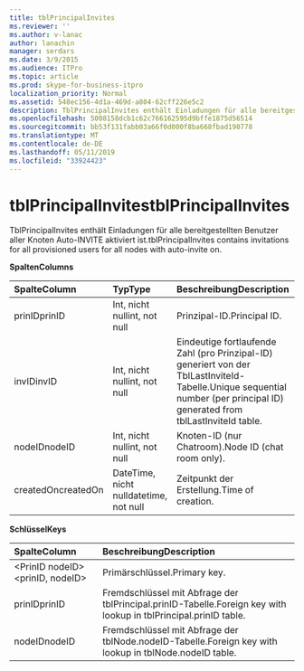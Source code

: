 ```yaml
---
title: tblPrincipalInvites
ms.reviewer: ''
ms.author: v-lanac
author: lanachin
manager: serdars
ms.date: 3/9/2015
ms.audience: ITPro
ms.topic: article
ms.prod: skype-for-business-itpro
localization_priority: Normal
ms.assetid: 548ec156-4d1a-469d-a804-62cff226e5c2
description: TblPrincipalInvites enthält Einladungen für alle bereitgestellten Benutzer aller Knoten Auto-INVITE aktiviert ist.
ms.openlocfilehash: 5008158dcb1c62c766162595d9bffe1875d56514
ms.sourcegitcommit: bb53f131fabb03a66f0d000f8ba668fbad190778
ms.translationtype: MT
ms.contentlocale: de-DE
ms.lasthandoff: 05/11/2019
ms.locfileid: "33924423"
---
```

# <a name="tblprincipalinvites"></a><span data-ttu-id="678e5-103">tblPrincipalInvites</span><span class="sxs-lookup"><span data-stu-id="678e5-103">tblPrincipalInvites</span></span>
 
<span data-ttu-id="678e5-104">TblPrincipalInvites enthält Einladungen für alle bereitgestellten Benutzer aller Knoten Auto-INVITE aktiviert ist.</span><span class="sxs-lookup"><span data-stu-id="678e5-104">tblPrincipalInvites contains invitations for all provisioned users for all nodes with auto-invite on.</span></span>
  
<span data-ttu-id="678e5-105">**Spalten**</span><span class="sxs-lookup"><span data-stu-id="678e5-105">**Columns**</span></span>

|<span data-ttu-id="678e5-106">**Spalte**</span><span class="sxs-lookup"><span data-stu-id="678e5-106">**Column**</span></span>|<span data-ttu-id="678e5-107">**Typ**</span><span class="sxs-lookup"><span data-stu-id="678e5-107">**Type**</span></span>|<span data-ttu-id="678e5-108">**Beschreibung**</span><span class="sxs-lookup"><span data-stu-id="678e5-108">**Description**</span></span>|
|:-----|:-----|:-----|
|<span data-ttu-id="678e5-109">prinID</span><span class="sxs-lookup"><span data-stu-id="678e5-109">prinID</span></span>  <br/> |<span data-ttu-id="678e5-110">Int, nicht null</span><span class="sxs-lookup"><span data-stu-id="678e5-110">int, not null</span></span>  <br/> |<span data-ttu-id="678e5-111">Prinzipal-ID.</span><span class="sxs-lookup"><span data-stu-id="678e5-111">Principal ID.</span></span>  <br/> |
|<span data-ttu-id="678e5-112">invID</span><span class="sxs-lookup"><span data-stu-id="678e5-112">invID</span></span>  <br/> |<span data-ttu-id="678e5-113">Int, nicht null</span><span class="sxs-lookup"><span data-stu-id="678e5-113">int, not null</span></span>  <br/> |<span data-ttu-id="678e5-114">Eindeutige fortlaufende Zahl (pro Prinzipal-ID) generiert von der TblLastInviteId-Tabelle.</span><span class="sxs-lookup"><span data-stu-id="678e5-114">Unique sequential number (per principal ID) generated from tblLastInviteId table.</span></span>  <br/> |
|<span data-ttu-id="678e5-115">nodeID</span><span class="sxs-lookup"><span data-stu-id="678e5-115">nodeID</span></span>  <br/> |<span data-ttu-id="678e5-116">Int, nicht null</span><span class="sxs-lookup"><span data-stu-id="678e5-116">int, not null</span></span>  <br/> |<span data-ttu-id="678e5-117">Knoten-ID (nur Chatroom).</span><span class="sxs-lookup"><span data-stu-id="678e5-117">Node ID (chat room only).</span></span>  <br/> |
|<span data-ttu-id="678e5-118">createdOn</span><span class="sxs-lookup"><span data-stu-id="678e5-118">createdOn</span></span>  <br/> |<span data-ttu-id="678e5-119">DateTime, nicht null</span><span class="sxs-lookup"><span data-stu-id="678e5-119">datetime, not null</span></span>  <br/> |<span data-ttu-id="678e5-120">Zeitpunkt der Erstellung.</span><span class="sxs-lookup"><span data-stu-id="678e5-120">Time of creation.</span></span>  <br/> |
   
<span data-ttu-id="678e5-121">**Schlüssel**</span><span class="sxs-lookup"><span data-stu-id="678e5-121">**Keys**</span></span>

|<span data-ttu-id="678e5-122">**Spalte**</span><span class="sxs-lookup"><span data-stu-id="678e5-122">**Column**</span></span>|<span data-ttu-id="678e5-123">**Beschreibung**</span><span class="sxs-lookup"><span data-stu-id="678e5-123">**Description**</span></span>|
|:-----|:-----|
|<span data-ttu-id="678e5-124">\<PrinID nodeID\></span><span class="sxs-lookup"><span data-stu-id="678e5-124">\<prinID, nodeID\></span></span>  <br/> |<span data-ttu-id="678e5-125">Primärschlüssel.</span><span class="sxs-lookup"><span data-stu-id="678e5-125">Primary key.</span></span>  <br/> |
|<span data-ttu-id="678e5-126">prinID</span><span class="sxs-lookup"><span data-stu-id="678e5-126">prinID</span></span>  <br/> |<span data-ttu-id="678e5-127">Fremdschlüssel mit Abfrage der tblPrincipal.prinID-Tabelle.</span><span class="sxs-lookup"><span data-stu-id="678e5-127">Foreign key with lookup in tblPrincipal.prinID table.</span></span>  <br/> |
|<span data-ttu-id="678e5-128">nodeID</span><span class="sxs-lookup"><span data-stu-id="678e5-128">nodeID</span></span>  <br/> |<span data-ttu-id="678e5-129">Fremdschlüssel mit Abfrage der tblNode.nodeID-Tabelle.</span><span class="sxs-lookup"><span data-stu-id="678e5-129">Foreign key with lookup in tblNode.nodeID table.</span></span>  <br/> |
   

